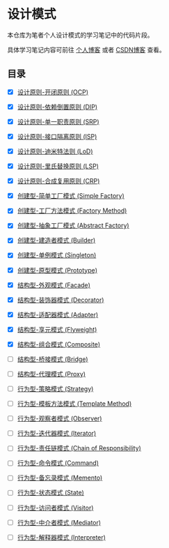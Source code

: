 # 设计模式
本仓库为笔者个人设计模式的学习笔记中的代码片段。

具体学习笔记内容可前往 [个人博客](https://www.zhaohaihao.com/category/design-patterns) 或者 [CSDN博客](https://blog.csdn.net/dh_chao/category_7023938.html) 查看。

## 目录
- [x] [设计原则-开闭原则 (OCP)](https://www.yuque.com/zhaohaihao/coding/issue-0001)
- [x] [设计原则-依赖倒置原则 (DIP)](https://www.yuque.com/zhaohaihao/coding/issue-0002)
- [x] [设计原则-单一职责原则 (SRP)](https://www.yuque.com/zhaohaihao/coding/issue-0003)
- [x] [设计原则-接口隔离原则 (ISP)](https://www.yuque.com/zhaohaihao/coding/issue-0004)
- [x] [设计原则-迪米特法则 (LoD)](https://www.yuque.com/zhaohaihao/coding/issue-0005)
- [x] [设计原则-里氏替换原则 (LSP)](https://www.yuque.com/zhaohaihao/coding/issue-0006)
- [x] [设计原则-合成复用原则 (CRP)](https://www.yuque.com/zhaohaihao/coding/issue-0007)
- [x] [创建型-简单工厂模式 (Simple Factory)](https://www.yuque.com/zhaohaihao/coding/issue-0008)
- [x] [创建型-工厂方法模式 (Factory Method)](https://www.yuque.com/zhaohaihao/coding/issue-0009)
- [x] [创建型-抽象工厂模式 (Abstract Factory)](https://www.yuque.com/zhaohaihao/coding/issue-0010)
- [x] [创建型-建造者模式 (Builder)](https://www.yuque.com/zhaohaihao/coding/issue-0011)
- [x] [创建型-单例模式 (Singleton)](https://www.yuque.com/zhaohaihao/coding/issue-0012)
- [x] [创建型-原型模式 (Prototype)](https://www.yuque.com/zhaohaihao/coding/issue-0013)
- [x] [结构型-外观模式 (Facade)](https://www.yuque.com/zhaohaihao/coding/issue-0014)
- [x] [结构型-装饰器模式 (Decorator)](https://www.yuque.com/zhaohaihao/coding/issue-0015)
- [x] [结构型-适配器模式 (Adapter)](https://www.yuque.com/zhaohaihao/coding/issue-0016)
- [x] [结构型-享元模式 (Flyweight)](https://www.yuque.com/zhaohaihao/coding/issue-0017)
- [x] [结构型-组合模式 (Composite)](https://www.yuque.com/zhaohaihao/coding/issue-0018)

- [ ] [结构型-桥接模式 (Bridge)](https://www.yuque.com/zhaohaihao/coding/issue-#)
- [ ] [结构型-代理模式 (Proxy)](https://www.yuque.com/zhaohaihao/coding/issue-#)
- [ ] [行为型-策略模式 (Strategy)](https://www.yuque.com/zhaohaihao/coding/issue-#)
- [ ] [行为型-模板方法模式 (Template Method)](https://www.yuque.com/zhaohaihao/coding/issue-#)
- [ ] [行为型-观察者模式 (Observer)](https://www.yuque.com/zhaohaihao/coding/issue-#)
- [ ] [行为型-迭代器模式 (Iterator)](https://www.yuque.com/zhaohaihao/coding/issue-#)
- [ ] [行为型-责任链模式 (Chain of Responsibility)](https://www.yuque.com/zhaohaihao/coding/issue-#)
- [ ] [行为型-命令模式 (Command)](https://www.yuque.com/zhaohaihao/coding/issue-#)
- [ ] [行为型-备忘录模式 (Memento)](https://www.yuque.com/zhaohaihao/coding/issue-#)
- [ ] [行为型-状态模式 (State)](https://www.yuque.com/zhaohaihao/coding/issue-#)
- [ ] [行为型-访问者模式 (Visitor)](https://www.yuque.com/zhaohaihao/coding/issue-#)
- [ ] [行为型-中介者模式 (Mediator)](https://www.yuque.com/zhaohaihao/coding/issue-#)
- [ ] [行为型-解释器模式 (Interpreter)](https://www.yuque.com/zhaohaihao/coding/issue-#)